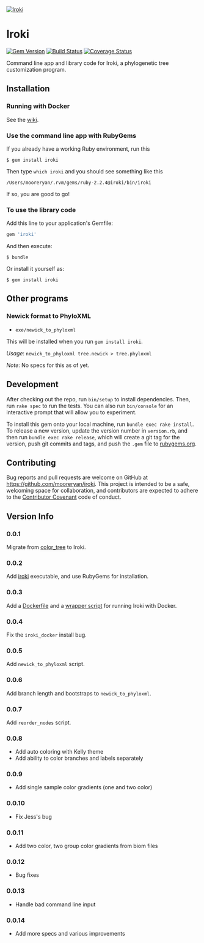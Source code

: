 [![Iroki](https://github.com/mooreryan/iroki/blob/master/assets/images/iroki_logo2.png)](https://github.com/mooreryan/iroki/blob/master/assets/images/iroki_logo2.png)

# Iroki #

[![Gem Version](https://badge.fury.io/rb/iroki.svg)](https://badge.fury.io/rb/iroki) [![Build Status](https://travis-ci.org/mooreryan/iroki.svg?branch=master)](https://travis-ci.org/mooreryan/iroki) [![Coverage Status](https://coveralls.io/repos/github/mooreryan/iroki/badge.svg?branch=master)](https://coveralls.io/github/mooreryan/iroki?branch=master)

Command line app and library code for Iroki, a phylogenetic tree
customization program.

## Installation ##

### Running with Docker ###

See the [wiki](https://github.com/mooreryan/iroki/wiki).

### Use the command line app with RubyGems ###

If you already have a working Ruby environment, run this

    $ gem install iroki

Then type `which iroki` and you should see something like this

    /Users/mooreryan/.rvm/gems/ruby-2.2.4@iroki/bin/iroki

If so, you are good to go!

### To use the library code ###

Add this line to your application's Gemfile:

```ruby
gem 'iroki'
```

And then execute:

    $ bundle

Or install it yourself as:

    $ gem install iroki

## Other programs ##

### Newick format to PhyloXML ###

- `exe/newick_to_phyloxml`

This will be installed when you run `gem install iroki`.

*Usage*: `newick_to_phyloxml tree.newick > tree.phyloxml`

*Note*: No specs for this as of yet.

## Development ##

After checking out the repo, run `bin/setup` to install
dependencies. Then, run `rake spec` to run the tests. You can also run
`bin/console` for an interactive prompt that will allow you to
experiment.

To install this gem onto your local machine, run `bundle exec rake
install`. To release a new version, update the version number in
`version.rb`, and then run `bundle exec rake release`, which will
create a git tag for the version, push git commits and tags, and push
the `.gem` file to [rubygems.org](https://rubygems.org).

## Contributing ##

Bug reports and pull requests are welcome on GitHub at
https://github.com/mooreryan/iroki. This project is intended to
be a safe, welcoming space for collaboration, and contributors are
expected to adhere to the
[Contributor Covenant](http://contributor-covenant.org) code of
conduct.

## Version Info ##

### 0.0.1 ###

Migrate from [color_tree](https://github.com/mooreryan/color_tree) to
Iroki.

### 0.0.2 ###

Add [iroki](https://github.com/mooreryan/iroki/blob/master/exe/iroki)
executable, and use RubyGems for installation.

### 0.0.3 ###

Add a [Dockerfile](https://github.com/mooreryan/iroki/blob/master/Dockerfile) and a [wrapper script](https://github.com/mooreryan/iroki/blob/master/exe/iroki_docker) for running Iroki with Docker.

### 0.0.4 ###

Fix the `iroki_docker` install bug.

### 0.0.5 ###

Add `newick_to_phyloxml` script.

### 0.0.6 ###

Add branch length and bootstraps to `newick_to_phyloxml`.

### 0.0.7 ###

Add `reorder_nodes` script.

### 0.0.8 ###

- Add auto coloring with Kelly theme
- Add ability to color branches and labels separately

### 0.0.9 ###

- Add single sample color gradients (one and two color)

### 0.0.10 ###

- Fix Jess's bug

### 0.0.11 ###

- Add two color, two group color gradients from biom files

### 0.0.12 ###

- Bug fixes

### 0.0.13 ###

- Handle bad command line input

### 0.0.14 ###

- Add more specs and various improvements

